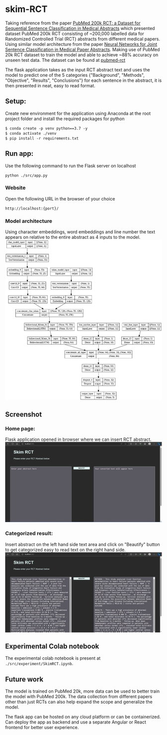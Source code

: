 # skim-RCT

Taking reference from the paper [PubMed 200k RCT: a Dataset for Sequential Sentence Classification in Medical Abstracts](https://arxiv.org/abs/1710.06071) which presented dataset PubMed 200k RCT consisting of ~200,000 labelled data for Randomized Controlled Trial (RCT) abstracts from different medical papers. Using similar model architecture from the paper [Neural Networks for Joint Sentence Classification in Medical Paper Abstracts](https://arxiv.org/abs/1612.05251). Making use of PubMed 20k RCT dataset to train the model and able to achieve ~88% accuracy on unseen test data. The dataset can be found at [pubmed-rct](https://github.com/Franck-Dernoncourt/pubmed-rct)

The flask application takes as the input RCT abstract text and uses the model to predict one of the 5 categories {"Background", "Methods", "Objective", "Results", "Conclusions"} for each sentence in the abstract, it is then presented in neat, easy to read format.

## Setup:
Create new environment for the application using Anaconda at the root project folder and install the required packages for python

```
$ conda create -p venv python==3.7 -y
$ conda activate ./venv
$ pip install -r requirements.txt
```

## Run app:
Use the following command to run the Flask server on localhost

```
python ./src/app.py
```

### Website
Open the following URL in the browser of your choice

```
http://localhost:{port}/
```

### Model architecture
Using character embeddings, word embeddings and line number the text appears on relative to the entire abstract as 4 inputs to the model.
![Image](./Resource/model.png)

## Screenshot
### Home page:
Flask application opened in browser where we can insert RCT abstract.
![Image](./Resource/home.png)

### Categorized result:
Insert abstract on the left hand side text area and click on "Beautify" button to get categorized easy to read text on the right hand side.
![Image](./Resource/converted.png)

## Experimental Colab notebook
The experimental colab notebook is present at 
`./src/experiment/SkimRCT.ipynb`.

## Future work
The model is trained on PubMed 20k, more data can be used to better train the model with PubMed 200k. The data collection from different papers other than just RCTs can also help expand the scope and generalize the model. 

The flask app can be hosted on any cloud platform or can be containerized. Can deploy the app as backend and use a separate Angular or React frontend for better user experience.